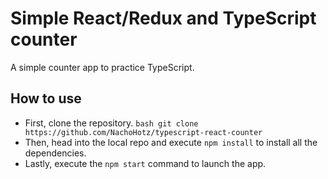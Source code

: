 # Simple React/Redux and TypeScript counter

A simple counter app to practice TypeScript.

## How to use

- First, clone the repository.
``bash
git clone https://github.com/NachoHotz/typescript-react-counter
``
- Then, head into the local repo and execute `npm install` to install all the dependencies.
- Lastly, execute the `npm start` command to launch the app.
